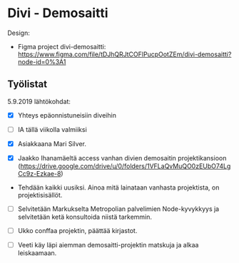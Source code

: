 # Divi - Demosaitti

Design:

- Figma project divi-demosaitti: https://www.figma.com/file/tDJhQRJtCOFlPucpOotZEm/divi-demosaitti?node-id=0%3A1

## Työlistat

5.9.2019 lähtökohdat:

- [x] Yhteys epäonnistuneisiin diveihin

- [ ] IA tällä viikolla valmiiksi

- [x] Asiakkaana Mari Silver.

- [x] Jaakko Ihanamäeltä access vanhan divien demosaitin projektikansioon (https://drive.google.com/drive/u/0/folders/1VFLaQvMuQO0zEUbO74LgCc9z-Ezkae-8)

- Tehdään kaikki uusiksi. Ainoa mitä lainataan vanhasta projektista, on projektisisällöt.

- [ ] Selvitetään Markukselta Metropolian palvelimien Node-kyvykkyys ja selvitetään ketä konsultoida niistä tarkemmin. 

- [ ] Ukko conffaa projektin, päättää kirjastot.

- [ ] Veeti käy läpi aiemman demosaitti-projektin matskuja ja alkaa leiskaamaan.





